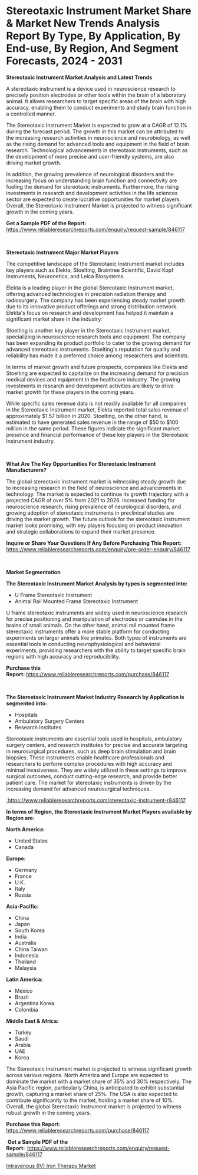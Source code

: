 <p><h1>Stereotaxic Instrument Market Share & Market New Trends Analysis Report By Type, By Application, By End-use, By Region, And Segment Forecasts, 2024 - 2031</h1></p><p><strong>Stereotaxic Instrument Market Analysis and Latest Trends</strong></p>
<p><p>A stereotaxic instrument is a device used in neuroscience research to precisely position electrodes or other tools within the brain of a laboratory animal. It allows researchers to target specific areas of the brain with high accuracy, enabling them to conduct experiments and study brain function in a controlled manner.</p><p>The Stereotaxic Instrument Market is expected to grow at a CAGR of 12.1% during the forecast period. The growth in this market can be attributed to the increasing research activities in neuroscience and neurobiology, as well as the rising demand for advanced tools and equipment in the field of brain research. Technological advancements in stereotaxic instruments, such as the development of more precise and user-friendly systems, are also driving market growth.</p><p>In addition, the growing prevalence of neurological disorders and the increasing focus on understanding brain function and connectivity are fueling the demand for stereotaxic instruments. Furthermore, the rising investments in research and development activities in the life sciences sector are expected to create lucrative opportunities for market players. Overall, the Stereotaxic Instrument Market is projected to witness significant growth in the coming years.</p></p>
<p><strong>Get a Sample PDF of the Report:&nbsp;</strong> <a href="https://www.reliableresearchreports.com/enquiry/request-sample/846117">https://www.reliableresearchreports.com/enquiry/request-sample/846117</a></p>
<p>&nbsp;</p>
<p><strong>Stereotaxic Instrument Major Market Players</strong></p>
<p><p>The competitive landscape of the Stereotaxic Instrument market includes key players such as Elekta, Stoelting, Braintree Scientific, David Kopf Instruments, Neuronetics, and Leica Biosystems. </p><p>Elekta is a leading player in the global Stereotaxic Instrument market, offering advanced technologies in precision radiation therapy and radiosurgery. The company has been experiencing steady market growth due to its innovative product offerings and strong distribution network. Elekta's focus on research and development has helped it maintain a significant market share in the industry.</p><p>Stoelting is another key player in the Stereotaxic Instrument market, specializing in neuroscience research tools and equipment. The company has been expanding its product portfolio to cater to the growing demand for advanced stereotaxic instruments. Stoelting's reputation for quality and reliability has made it a preferred choice among researchers and scientists.</p><p>In terms of market growth and future prospects, companies like Elekta and Stoelting are expected to capitalize on the increasing demand for precision medical devices and equipment in the healthcare industry. The growing investments in research and development activities are likely to drive market growth for these players in the coming years.</p><p>While specific sales revenue data is not readily available for all companies in the Stereotaxic Instrument market, Elekta reported total sales revenue of approximately $1.57 billion in 2020. Stoelting, on the other hand, is estimated to have generated sales revenue in the range of $50 to $100 million in the same period. These figures indicate the significant market presence and financial performance of these key players in the Stereotaxic Instrument industry.</p></p>
<p>&nbsp;</p>
<p><strong>What Are The Key Opportunities For Stereotaxic Instrument Manufacturers?</strong></p>
<p><p>The global stereotaxic instrument market is witnessing steady growth due to increasing research in the field of neuroscience and advancements in technology. The market is expected to continue its growth trajectory with a projected CAGR of over 5% from 2021 to 2026. Increased funding for neuroscience research, rising prevalence of neurological disorders, and growing adoption of stereotaxic instruments in preclinical studies are driving the market growth. The future outlook for the stereotaxic instrument market looks promising, with key players focusing on product innovation and strategic collaborations to expand their market presence.</p></p>
<p><strong>Inquire or Share Your Questions If Any Before Purchasing This Report:</strong> <a href="https://www.reliableresearchreports.com/enquiry/pre-order-enquiry/846117">https://www.reliableresearchreports.com/enquiry/pre-order-enquiry/846117</a></p>
<p>&nbsp;</p>
<p><strong>Market Segmentation</strong></p>
<p><strong>The Stereotaxic Instrument Market Analysis by types is segmented into:</strong></p>
<p><ul><li>U Frame Stereotaxic Instrument</li><li>Animal Rail Mounted Frame Stereotaxic Instrument</li></ul></p>
<p><p>U frame stereotaxic instruments are widely used in neuroscience research for precise positioning and manipulation of electrodes or cannulae in the brains of small animals. On the other hand, animal rail mounted frame stereotaxic instruments offer a more stable platform for conducting experiments on larger animals like primates. Both types of instruments are essential tools in conducting neurophysiological and behavioral experiments, providing researchers with the ability to target specific brain regions with high accuracy and reproducibility.</p></p>
<p><strong>Purchase this Report:&nbsp;</strong><a href="https://www.reliableresearchreports.com/purchase/846117">https://www.reliableresearchreports.com/purchase/846117</a></p>
<p>&nbsp;</p>
<p><strong>The Stereotaxic Instrument Market Industry Research by Application is segmented into:</strong></p>
<p><ul><li>Hospitals</li><li>Ambulatory Surgery Centers</li><li>Research Institutes</li></ul></p>
<p><p>Stereotaxic instruments are essential tools used in hospitals, ambulatory surgery centers, and research institutes for precise and accurate targeting in neurosurgical procedures, such as deep brain stimulation and brain biopsies. These instruments enable healthcare professionals and researchers to perform complex procedures with high accuracy and minimal invasiveness. They are widely utilized in these settings to improve surgical outcomes, conduct cutting-edge research, and provide better patient care. The market for stereotaxic instruments is driven by the increasing demand for advanced neurosurgical techniques.</p></p>
<p><a href="https://www.reliableresearchreports.com/stereotaxic-instrument-r846117">&nbsp;https://www.reliableresearchreports.com/stereotaxic-instrument-r846117</a></p>
<p><strong>In terms of Region, the Stereotaxic Instrument Market Players available by Region are:</strong></p>
<p>
    <p> <strong> North America: </strong>
        <ul>
            <li>United States</li>
            <li>Canada</li>
        </ul>
        </p> 
    <p> <strong> Europe: </strong>
        <ul>
            <li>Germany</li>
            <li>France</li>
            <li>U.K.</li>
            <li>Italy</li>
            <li>Russia</li>
        </ul>
        </p> 
    <p> <strong> Asia-Pacific: </strong>
        <ul>
            <li>China</li>
            <li>Japan</li>
            <li>South Korea</li>
            <li>India</li>
            <li>Australia</li>
            <li>China Taiwan</li>
            <li>Indonesia</li>
            <li>Thailand</li>
            <li>Malaysia</li>
        </ul>
        </p> 
    <p> <strong> Latin America: </strong>
        <ul>
            <li>Mexico</li>
            <li>Brazil</li>
            <li>Argentina Korea</li>
            <li>Colombia</li>
        </ul>
        </p> 
    <p> <strong> Middle East & Africa: </strong>
        <ul>
            <li>Turkey</li>
            <li>Saudi</li>
            <li>Arabia</li>
            <li>UAE</li>
            <li>Korea</li>
        </ul>
    </p>
    </p>
<p><p>The Stereotaxic Instrument market is projected to witness significant growth across various regions. North America and Europe are expected to dominate the market with a market share of 35% and 30% respectively. The Asia Pacific region, particularly China, is anticipated to exhibit substantial growth, capturing a market share of 25%. The USA is also expected to contribute significantly to the market, holding a market share of 10%. Overall, the global Stereotaxic Instrument market is projected to witness robust growth in the coming years.</p></p>
<p><strong>Purchase this Report: </strong><a href="https://www.reliableresearchreports.com/purchase/846117">https://www.reliableresearchreports.com/purchase/846117</a></p>
<p>&nbsp;<strong>Get a Sample PDF of the Report:&nbsp;&nbsp;</strong><a href="https://www.reliableresearchreports.com/enquiry/request-sample/846117">https://www.reliableresearchreports.com/enquiry/request-sample/846117</a></p>
<p><strong></strong></p>
<p><p><a href="https://view.publitas.com/reportprime-1/intravenous-iv-iron-therapy-market-size-growth-trends-statistics-forecasts-2024-2031/">Intravenous (IV) Iron Therapy Market</a></p></p>